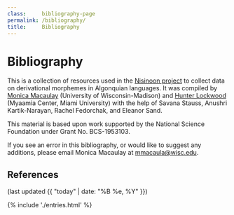 ```yaml
---
class:     bibliography-page
permalink: /bibliography/
title:     Bibliography
---
```


# Bibliography

This is a collection of resources used in the [Nisinoon project][website] to collect data on derivational morphemes in Algonquian languages. It was compiled by [Monica Macaulay][website-monica] (University of Wisconsin-Madison) and [Hunter Lockwood][website-hunter] (Myaamia Center, Miami University) with the help of Savana Stauss, Anushri Kartik-Narayan, Rachel Fedorchak, and Eleanor Sand.

This material is based upon work supported by the National Science Foundation under Grant No. BCS-1953103.

If you see an error in this bibliography, or would like to suggest any additions, please email Monica Macaulay at [mmacaula@wisc.edu](mailto:mmacaula@wisc.edu).

## References

(last updated {{ "today" | date: "%B %e, %Y" }})

{% include './entries.html' %}

<!-- LINKS -->
[website]:        https://nisinoon.net
[website-hunter]: http://miamioh.edu/myaamia-center/about/staff-faculty-affiliates/lockwood/index.html
[website-monica]: https://monicamacaulay.com/
